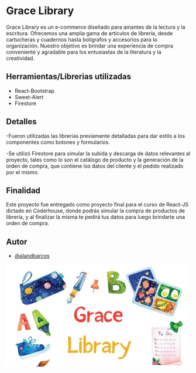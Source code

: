 
# Grace Library

Grace Library es un e-commerce diseñado para amantes de la lectura y la escritura. Ofrecemos una amplia gama de artículos de librería, desde cartucheras y cuadernos hasta bolígrafos y accesorios para la organización. Nuestro objetivo es brindar una experiencia de compra conveniente y agradable para los entusiastas de la literatura y la creatividad.

## Herramientas/Librerias utilizadas

- React-Bootstrap
- Sweet-Alert
- Firestore

## Detalles

-Fueron utilizadas las librerias previamente detalladas para dar estilo a los componentes como botones y formularios.

-Se utilizó Firestore para simular la subida y descarga de datos relevantes al proyecto, tales como lo son el catálogo de producto y la generación de la orden de compra, que contiene los datos del cliente y el pedido realizado por el mismo.

## Finalidad

Este proyecto fue entregado como proyecto final para el curso de React-JS dictado en Coderhouse, donde podrás simular la compra de productos de librería, y al finalizar la misma te pedirá tus datos para luego brindarte una orden de compra.

## Autor

- [@alandbarcos](https://www.github.com/alandbarcos)

![Logo](public/logo.jpeg)
